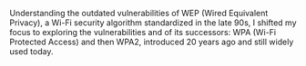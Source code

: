 Understanding the outdated vulnerabilities of WEP (Wired Equivalent Privacy), a Wi-Fi security algorithm standardized in the late 90s, 
I shifted my focus to exploring the vulnerabilities and of its successors: WPA (Wi-Fi Protected Access) and then WPA2, introduced  20 years ago and still widely used today.

